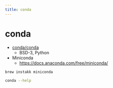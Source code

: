 ```yaml
---
title: conda
---
```


# conda

- [conda/conda](https://github.com/conda/conda)
  - BSD-3, Python
- Miniconda
  - https://docs.anaconda.com/free/miniconda/

```bash
brew instakk miniconda

conda --help
```

